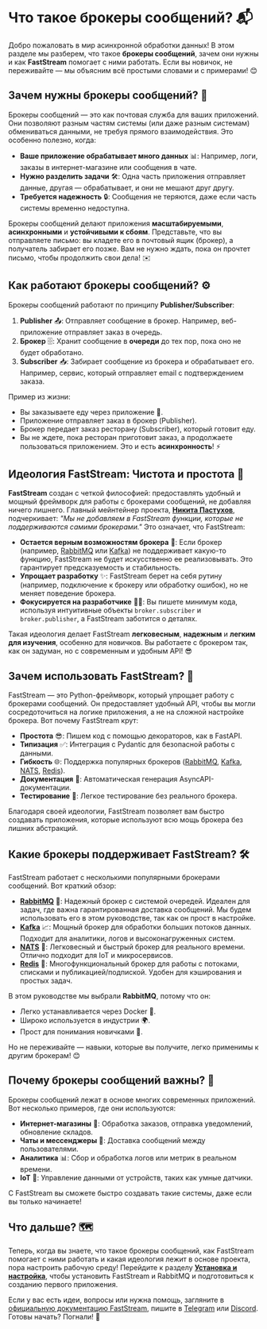 # Что такое брокеры сообщений? 📬

Добро пожаловать в мир асинхронной обработки данных! В этом разделе мы разберем, что такое **брокеры сообщений**, зачем они нужны и как **FastStream** помогает с ними работать. Если вы новичок, не переживайте — мы объясним всё простыми словами и с примерами! 😊

## Зачем нужны брокеры сообщений? 🤔

Брокеры сообщений — это как почтовая служба для ваших приложений. Они позволяют разным частям системы (или даже разным системам) обмениваться данными, не требуя прямого взаимодействия. Это особенно полезно, когда:

- **Ваше приложение обрабатывает много данных** 📊: Например, логи, заказы в интернет-магазине или сообщения в чате.
- **Нужно разделить задачи** 🛠️: Одна часть приложения отправляет данные, другая — обрабатывает, и они не мешают друг другу.
- **Требуется надежность** 🔒: Сообщения не теряются, даже если часть системы временно недоступна.

Брокеры сообщений делают приложения **масштабируемыми**, **асинхронными** и **устойчивыми к сбоям**. Представьте, что вы отправляете письмо: вы кладете его в почтовый ящик (брокер), а получатель забирает его позже. Вам не нужно ждать, пока он прочтет письмо, чтобы продолжить свои дела! ✉️

## Как работают брокеры сообщений? ⚙️

Брокеры сообщений работают по принципу **Publisher/Subscriber**:

1. **Publisher** 📤: Отправляет сообщение в брокер. Например, веб-приложение отправляет заказ в очередь.
2. **Брокер** 🗄️: Хранит сообщение в **очереди** до тех пор, пока оно не будет обработано.
3. **Subscriber** 📥: Забирает сообщение из брокера и обрабатывает его. Например, сервис, который отправляет email с подтверждением заказа.

Пример из жизни:

- Вы заказываете еду через приложение 🍔.
- Приложение отправляет заказ в брокер (Publisher).
- Брокер передает заказ ресторану (Subscriber), который готовит еду.
- Вы не ждете, пока ресторан приготовит заказ, а продолжаете пользоваться приложением. Это и есть **асинхронность**! ⚡

## Идеология FastStream: Чистота и простота 🧘

**FastStream** создан с четкой философией: предоставлять удобный и мощный фреймворк для работы с брокерами сообщений, не добавляя ничего лишнего. Главный мейнтейнер проекта, [**Никита Пастухов**](https://github.com/Lancetnik), подчеркивает: _"Мы не добавляем в FastStream функции, которые не поддерживаются самими брокерами."_ Это означает, что FastStream:

- **Остается верным возможностям брокера** 🔗: Если брокер (например, [RabbitMQ](https://www.rabbitmq.com/) или [Kafka](https://kafka.apache.org/)) не поддерживает какую-то функцию, FastStream не будет искусственно ее реализовывать. Это гарантирует предсказуемость и стабильность.
- **Упрощает разработку** ✨: FastStream берет на себя рутину (например, подключение к брокеру или обработку ошибок), но не меняет поведение брокера.
- **Фокусируется на разработчике** 👩‍💻: Вы пишете минимум кода, используя интуитивные объекты `broker.subscriber` и `broker.publisher`, а FastStream заботится о деталях.

Такая идеология делает FastStream **легковесным**, **надежным** и **легким для изучения**, особенно для новичков. Вы работаете с брокером так, как он задуман, но с современным и удобным API! 😎

## Зачем использовать FastStream? 🚀

FastStream — это Python-фреймворк, который упрощает работу с брокерами сообщений. Он предоставляет удобный API, чтобы вы могли сосредоточиться на логике приложения, а не на сложной настройке брокера. Вот почему FastStream крут:

- **Простота** 😎: Пишем код с помощью декораторов, как в FastAPI.
- **Типизация** ✅: Интеграция с Pydantic для безопасной работы с данными.
- **Гибкость** 🌐: Поддержка популярных брокеров ([RabbitMQ](https://www.rabbitmq.com/), [Kafka](https://kafka.apache.org/), [NATS](https://nats.io/), [Redis](https://redis.io/)).
- **Документация** 📝: Автоматическая генерация AsyncAPI-документации.
- **Тестирование** 🧪: Легкое тестирование без реального брокера.

Благодаря своей идеологии, FastStream позволяет вам быстро создавать приложения, которые используют всю мощь брокера без лишних абстракций.

## Какие брокеры поддерживает FastStream? 🛠️

FastStream работает с несколькими популярными брокерами сообщений. Вот краткий обзор:

- **[RabbitMQ](https://www.rabbitmq.com/)** 🐰: Надежный брокер с системой очередей. Идеален для задач, где важна гарантированная доставка сообщений. Мы будем использовать его в этом руководстве, так как он прост в настройке.
- **[Kafka](https://kafka.apache.org/)** 📈: Мощный брокер для обработки больших потоков данных. Подходит для аналитики, логов и высоконагруженных систем.
- **[NATS](https://nats.io/)** 🚀: Легковесный и быстрый брокер для реального времени. Отлично подходит для IoT и микросервисов.
- **[Redis](https://redis.io/)** 🔑: Многофункциональный брокер для работы с потоками, списками и публикацией/подпиской. Удобен для кэширования и простых задач.

В этом руководстве мы выбрали **RabbitMQ**, потому что он:

- Легко устанавливается через Docker 🐳.
- Широко используется в индустрии 🌍.
- Прост для понимания новичками 🐣.

Но не переживайте — навыки, которые вы получите, легко применимы к другим брокерам! 😊

## Почему брокеры сообщений важны? 🌟

Брокеры сообщений лежат в основе многих современных приложений. Вот несколько примеров, где они используются:

- **Интернет-магазины** 🛒: Обработка заказов, отправка уведомлений, обновление складов.
- **Чаты и мессенджеры** 💬: Доставка сообщений между пользователями.
- **Аналитика** 📊: Сбор и обработка логов или метрик в реальном времени.
- **IoT** 📡: Управление данными от устройств, таких как умные датчики.

С FastStream вы сможете быстро создавать такие системы, даже если вы только начинаете!

## Что дальше? 🗺️

Теперь, когда вы знаете, что такое брокеры сообщений, как FastStream помогает с ними работать и какая идеология лежит в основе проекта, пора настроить рабочую среду! Перейдите к разделу [**Установка и настройка**](./setup.md), чтобы установить FastStream и RabbitMQ и подготовиться к созданию первого приложения.

Если у вас есть идеи, вопросы или нужна помощь, загляните в [официальную документацию FastStream](https://faststream.airt.ai/latest/), пишите в [Telegram](https://t.me/python_faststream) или [Discord](https://discord.gg/qFm6aSqq59). Готовы начать? Погнали! 🚀
